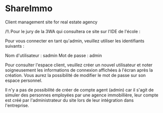 # ShareImmo

Client management site for real estate agency

/!\ Pour le jury de la 3WA qui consultera ce site sur l'IDE de l'école :

Pour vous connecter en tant qu'admin, veuillez utiliser les identifiants suivants :

Nom d'utilisateur : sadmin
Mot de passe : admin

Pour consulter l'espace client, veuillez créer un nouvel utilisateur et noter soigneusement les informations de connexion affichées à l'écran après la création. Vous aurez la possibilité de modifier le mot de passe sur son espace personnel.

Il n'y a pas de possibilité de créer de compte agent (admin) car il s'agit de simuler des personnes employées par une agence immobillière, leur compte est créé par l'administrateur du site lors de leur intégration dans l'entreprise.

